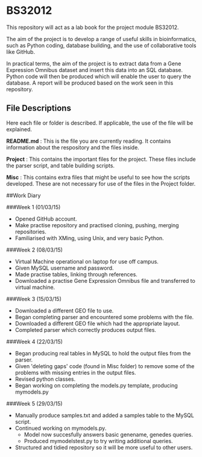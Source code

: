 # BS32012

This repository will act as a lab book for the project module BS32012. 


The aim of the project is to develop a range of useful skills in bioinformatics, such as Python coding, database building, and the use of collaborative tools like GitHub.

In practical terms, the aim of the project is to extract data from a Gene Expression Omnibus dataset and insert this data into an SQL database. Python code will then be produced which will enable the user to query the database. A report will be produced based on the work seen in this repository.
## File Descriptions

Here each file or folder is described. If applicable, the use of the file will be explained. 

**README.md** : This is the file you are currently reading. It contains information about the respository and the files inside.

**Project** : This contains the important files for  the project. These files include the parser script, and table building scripts.

**Misc** : This contains extra files that might be useful to see how the scripts developed. These are not necessary for use of the files in the Project folder.

##Work Diary


###Week 1 (01/03/15)
- Opened GitHub account. 
- Make practise repository and practised cloning, pushing, merging repositories. 
- Familiarised with XMing, using Unix, and very basic Python. 

###Week 2 (08/03/15)
- Virtual Machine operational on laptop for use off campus.
- Given MySQL username and password.
- Made practise tables, linking through references.
- Downloaded a practise Gene Expression Omnibus file and transferred to virtual machine.

###Week 3 (15/03/15)
- Downloaded a different GEO file to use.
- Began completing parser and encountered some problems with the file.
- Downloaded a different GEO file which had the appropriate layout.
- Completed parser which correctly produces output files. 

###Week 4 (22/03/15)
- Began producing real tables in MySQL to hold the output files from the parser.
- Given 'deleting gaps' code (found in Misc folder) to remove some of the problems with missing entries in the output files.
- Revised python classes.
- Began working on completing the models.py template, producing mymodels.py

###Week 5 (29/03/15)
- Manually produce samples.txt and added a samples table to the MySQL script.
- Continued working on mymodels.py.
  - Model now succesfully answers basic genename, genedes queries.
  - Produced mymodelstest.py to try writing additional queries.
- Structured and tidied repository so it will be more useful to other users.







